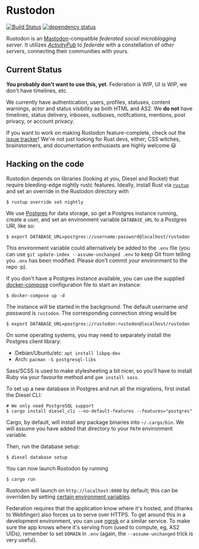 # Rustodon

[![Build Status](https://travis-ci.org/rustodon/rustodon.svg?branch=master)](https://travis-ci.org/rustodon/rustodon) [![dependency status](https://deps.rs/repo/github/rustodon/rustodon/status.svg)](https://deps.rs/repo/github/rustodon/rustodon)

Rustodon is an [Mastodon](https://joinmastodon.org)-compatible _federated social microblogging server_. It utilizes [_ActivityPub_](http://activitypub.rocks) to _federate_ with a constellation of _other servers_, connecting their communities with yours.

## Current Status
**You probably don't want to use this, yet**. Federation is WIP, UI is WIP, we don't have timelines, etc.

We currently have authentication, users, profiles, statuses, content warnings, actor and status visibility as both HTML and AS2.
We **do not** have timelines, status delivery, inboxes, outboxes, notifcations, mentions, post privacy, or account privacy.

If you want to work on making Rustodon feature-complete, check out the [issue tracker](https://github.com/rustodon/rustodon/issues)! We're not just looking for Rust devs, either; CSS witches, brainstormers, and documentation enthusiasts are highly welcome :smiley:

## Hacking on the code
Rustodon depends on libraries (looking at you, Diesel and Rocket) that require bleeding-edge nightly rustc features. Ideally, install Rust via [`rustup`](https://www.rustup.rs/) and set an override in the Rustodon directory with
```
$ rustup override set nightly
```

We use [Postgres](https://www.postgresql.org/) for data storage, so get a Postgres instance running, create a user, and set an environment variable `DATABASE_URL` to a Postgres URI, like so:
```
$ export DATABASE_URL=postgres://username:password@localhost/rustodon
```

This environment variable could alternatively be added to the `.env` file (you can use `git update-index --assume-unchanged .env` to keep Git from telling you `.env` has been modified. Please don't commit _your_ environment to the repo :p).

If you don't have a Postgres instance available, you can use the supplied [docker-compose](https://github.com/docker/compose/) configuration file to start an instance:

```
$ docker-compose up -d
```
The instance will be started in the background. The default username _and password_ is `rustodon`. The corresponding connection string would be
```
$ export DATABASE_URL=postgres://rustodon:rustodon@localhost/rustodon
```

On some operating systems, you may need to separately install the Postgres client library:

* Debian/Ubuntu/etc: `apt install libpq-dev`
* Arch: `pacman -S postgresql-libs`

Sass/SCSS is used to make stylesheeting a bit nicer, so you'll have to install Ruby via your favourite method and `gem install sass`.

To set up a new database in Postgres and run all the migrations, first install the Diesel CLI:
```
# We only need PostgreSQL support
$ cargo install diesel_cli --no-default-features --features="postgres"
```

Cargo, by default, will install any package binaries into `~/.cargo/bin`. We will assume you have added that directory to your `PATH` environment variable.

Then, run the database setup:
```
$ diesel database setup
```

You can now launch Rustodon by running
```
$ cargo run
```

Rustodon will launch on `http://localhost:8000` by default; this can be overriden by setting [certain environment variables](https://rocket.rs/guide/configuration/#environment-variables).

Federation requires that the application know where it's hosted, and (thanks to Webfinger) also forces us to serve over HTTPS. To get around this in a development environment, you can use [ngrok](https://ngrok.com/) or a similar service. To make sure the app knows where it's serving from (used to compute, eg, AS2 UIDs), remember to set `DOMAIN` in `.env` (again, the `--assume-unchanged` trick is very useful).

